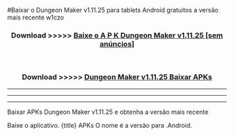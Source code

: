 #Baixar o Dungeon Maker v1.11.25  para tablets Android gratuitos a versão mais recente w1czo


<div align="center">
<h3>Download >>>>> <a href="https://pt-web.web.app/?pt= Dungeon Maker v1.11.25">Baixe o A P K Dungeon Maker v1.11.25 [sem anúncios]</a></h3><br>

<h3>Download >>>>> <a href="https://pt-web.web.app/?pt= Dungeon Maker v1.11.25">Dungeon Maker v1.11.25 Baixar APKs</a></h3>
</div>

----------------------------------------------------------

----------------------------------------------------------

----------------------------------------------------------

Baixar APKs Dungeon Maker v1.11.25 e obtenha a versão mais recente

Baixe o aplicativo. {title} APKs O nome é a versão para .Android.


